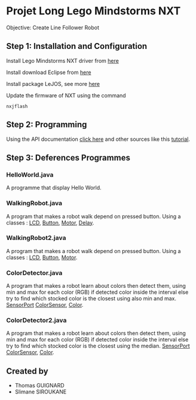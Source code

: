 # Projet Long Lego Mindstorms NXT

Objective: Create Line Follower Robot


## Step 1: Installation and Configuration

Install Lego Mindstorms NXT driver from [here](https://www.lego.com/en-us/mindstorms/downloads/nxt-software-download)

Install download Eclipse from [here](http://www.eclipse.org/downloads/)

Install package LeJOS, see more [here](http://lejos.org/)

Update the firmware of NXT using the command 

```
nxjflash
```


## Step 2: Programming

Using the API documentation [click here](https://lejos.sourceforge.io/nxt/nxj/api/index.html) and other sources like this [tutorial](http://www.lejos.org/nxt/nxj/tutorial/).

## Step 3: Deferences Programmes

### HelloWorld.java

A programme that display Hello World.

### WalkingRobot.java

A program that makes a robot walk depend on pressed button. Using a classes :
	[LCD](http://www.lejos.org/nxt/nxj/api/lejos/nxt/LCD.html), 
	[Button](http://www.lejos.org/nxt/nxj/api/lejos/nxt/Button.html), 
	[Motor](http://www.lejos.org/nxt/nxj/api/lejos/nxt/Motor.html), 
	[Delay](http://www.lejos.org/nxt/nxj/api/lejos/util/Delay.html).

### WalkingRobot2.java

A program that makes a robot walk depend on pressed button. Using a classes :
	[LCD](http://www.lejos.org/nxt/nxj/api/lejos/nxt/LCD.html), 
	[Button](http://www.lejos.org/nxt/nxj/api/lejos/nxt/Button.html), 
	[Motor](http://www.lejos.org/nxt/nxj/api/lejos/nxt/Motor.html).


### ColorDetector.java

A program that makes a robot learn about colors then detect them, 
using min and max for each color (RGB) if detected color inside the interval
else try to find which stocked color is the closest using also min and max.
	[SensorPort](http://www.lejos.org/nxt/nxj/api/lejos/nxt/SensorPort.html)
	[ColorSensor](http://www.lejos.org/nxt/nxj/api/lejos/nxt/ColorSensor.html),
	[Color](http://www.lejos.org/nxt/pc/api/lejos/robotics/Color.html).


### ColorDetector2.java

A program that makes a robot learn about colors then detect them, 
using min and max for each color (RGB) if detected color inside the interval
else try to find which stocked color is the closest using the median.
	[SensorPort](http://www.lejos.org/nxt/nxj/api/lejos/nxt/SensorPort.html)
	[ColorSensor](http://www.lejos.org/nxt/nxj/api/lejos/nxt/ColorSensor.html),
	[Color](http://www.lejos.org/nxt/pc/api/lejos/robotics/Color.html).

## Created by

* Thomas GUIGNARD
* Slimane SIROUKANE
